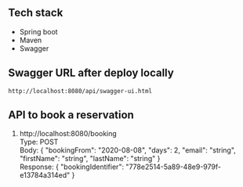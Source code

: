
## Tech stack
 - Spring boot 
 - Maven
 - Swagger

## Swagger URL after deploy locally

`http://localhost:8080/api/swagger-ui.html`


## API to book a reservation 

1. http://localhost:8080/booking <br/>
   Type: POST <br/>
   Body: {
           "bookingFrom": "2020-08-08",
           "days": 2,
           "email": "string",
           "firstName": "string",
           "lastName": "string"
         } <br/>
   Response: {
               "bookingIdentifier": "778e2514-5a89-48e9-979f-e13784a314ed"
             }
             
             